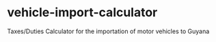# vehicle-import-calculator
Taxes/Duties Calculator for the importation of motor vehicles to Guyana
